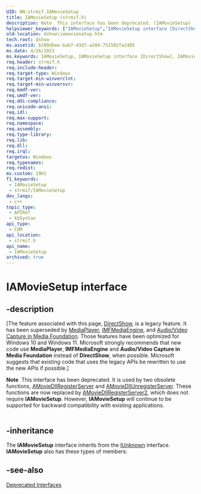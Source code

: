 ```yaml
---
UID: NN:strmif.IAMovieSetup
title: IAMovieSetup (strmif.h)
description: Note  This interface has been deprecated. (IAMovieSetup)
helpviewer_keywords: ["IAMovieSetup","IAMovieSetup interface [DirectShow]","IAMovieSetup interface [DirectShow]","described","IAMovieSetupInterface","dshow.iamoviesetup","strmif/IAMovieSetup"]
old-location: dshow\iamoviesetup.htm
tech.root: dshow
ms.assetid: b200dbee-bab7-43d7-a204-751592fa2405
ms.date: 4/26/2023
ms.keywords: IAMovieSetup, IAMovieSetup interface [DirectShow], IAMovieSetup interface [DirectShow],described, IAMovieSetupInterface, dshow.iamoviesetup, strmif/IAMovieSetup
req.header: strmif.h
req.include-header: 
req.target-type: Windows
req.target-min-winverclnt: 
req.target-min-winversvr: 
req.kmdf-ver: 
req.umdf-ver: 
req.ddi-compliance: 
req.unicode-ansi: 
req.idl: 
req.max-support: 
req.namespace: 
req.assembly: 
req.type-library: 
req.lib: 
req.dll: 
req.irql: 
targetos: Windows
req.typenames: 
req.redist: 
ms.custom: 19H1
f1_keywords:
 - IAMovieSetup
 - strmif/IAMovieSetup
dev_langs:
 - c++
topic_type:
 - APIRef
 - kbSyntax
api_type:
 - COM
api_location:
 - strmif.h
api_name:
 - IAMovieSetup
archived: true
---
```


# IAMovieSetup interface


## -description

\[The feature associated with this page, [DirectShow](/windows/win32/directshow/directshow), is a legacy feature. It has been superseded by [MediaPlayer](/uwp/api/Windows.Media.Playback.MediaPlayer), [IMFMediaEngine](/windows/win32/api/mfmediaengine/nn-mfmediaengine-imfmediaengine), and [Audio/Video Capture in Media Foundation](/windows/win32/medfound/audio-video-capture-in-media-foundation). Those features have been optimized for Windows 10 and Windows 11. Microsoft strongly recommends that new code use **MediaPlayer**, **IMFMediaEngine** and **Audio/Video Capture in Media Foundation** instead of **DirectShow**, when possible. Microsoft suggests that existing code that uses the legacy APIs be rewritten to use the new APIs if possible.\]

<div class="alert"><b>Note</b>  This interface has been deprecated. It is used by two obsolete functions, <a href="/windows/desktop/DirectShow/amoviedllregisterserver">AMovieDllRegisterServer</a> and <a href="/windows/desktop/DirectShow/amoviedllunregisterserver">AMovieDllUnregisterServer</a>. These functions are now replaced by <a href="/windows/desktop/DirectShow/amoviedllregisterserver2">AMovieDllRegisterServer2</a>, which does not require <b>IAMovieSetup</b>. However, <b>IAMovieSetup</b> will continue to be supported for backward compatibility with existing applications.</div>
<div> </div>

## -inheritance

The <b>IAMovieSetup</b> interface inherits from the <a href="/windows/desktop/api/unknwn/nn-unknwn-iunknown">IUnknown</a> interface. <b>IAMovieSetup</b> also has these types of members:

## -see-also

<a href="/windows/desktop/DirectShow/deprecated-interfaces">Deprecated Interfaces</a>
